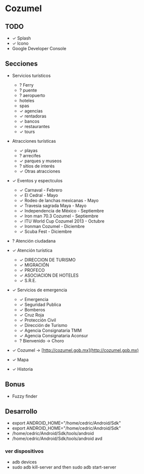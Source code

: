 # Cozumel
## TODO
- ✓ Splash
- ✓ Icono
- Google Developer Console

## Secciones
- Servicios turísticos
  - ? Ferry
  - ? puente
  - ? aeropuerto
  - hoteles
  - spas
  - ✓ agencias
  - ✓ rentadoras
  - ✓ bancos
  - ✓ restaurantes
  - ✓ tours  

- Atracciones turísticas
  - ✓ playas
  - ? arrecifes
  - ✓ parques y museos  
  - ? sitios de interés
  - ✓ Otras atracciones

- ✓ Eventos y espectculos
  - ✓ Carnaval - Febrero
  - ✓ El Cedral - Mayo
  - ✓ Rodeo de lanchas mexicanas - Mayo
  - ✓ Travesia sagrada Maya - Mayo
  - ✓ Independencia de México - Septiembre
  - ✓ Iron man 70.3 Cozumel - Septiembre
  - ✓ ITU World Cup Cozumel 2013 - Octubre
  - ✓ Ironman Cozumel - Diciembre
  - ✓ Scuba Fest - Diciembre

- ? Atención ciudadana  
- ✓ Atención turística
  - ✓ DIRECCION DE TURISMO
  - ✓ MIGRACIÓN
  - ✓ PROFECO
  - ✓ ASOCIACION DE HOTELES
  - ✓ S.R.E.

- ✓ Servicios de emergencia
  - ✓ Emergencia
  - ✓ Seguridad Publica
  - ✓ Bomberos
  - ✓ Cruz Roja
  - ✓ Protección Civil
  - ✓ Dirección de Turismo
  - ✓ Agencia Consignataria TMM
  - ✓ Agencia Consignataria Aconsur
  - ? Bienvenido → Choro

- ✓ Cozumel → [http://cozumel.gob.mx](http://cozumel.gob.mx)
- ✓ Mapa
- ✓ Historia

## Bonus
- Fuzzy finder

## Desarrollo
- export ANDROID_HOME="/home/cedric/Android/Sdk"
- export ANDROID_HOME="/home/cedric/Android/Sdk"
- /home/cedric/Android/Sdk/tools/android
- /home/cedric/Android/Sdk/tools/android avd

### ver dispositivos
- adb devices
- sudo adb kill-server and then sudo adb start-server
